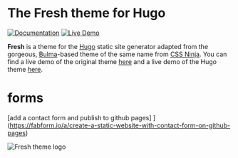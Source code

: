 # The Fresh theme for Hugo

[![Documentation](https://img.shields.io/badge/Documentation-red)](https://stefma.github.io/hugo-fresh) 
[![Live Demo](https://img.shields.io/badge/Live%20Demo-blue)](https://hugo-fresh.vercel.app)

**Fresh** is a theme for the [Hugo](https://gohugo.io) static site generator adapted from the gorgeous, [Bulma](https://bulma.io)-based theme of the same name from [CSS Ninja](https://cssninja.io/product/fresh). You can find a live demo of the original theme [here](https://fresh.cssninja.io/) and a live demo of the Hugo theme [here](https://hugo-fresh.vercel.app).

# forms


[add a contact form and publish to github pages]
](https://fabform.io/a/create-a-static-website-with-contact-form-on-github-pages)

![Fresh theme logo](images/screenshot.png)
